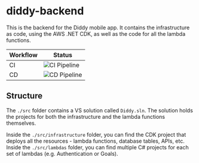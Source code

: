 # diddy-backend

This is the backend for the Diddy mobile app. It contains the infrastructure as code, using the AWS .NET CDK, as well as the code for all the lambda functions.

Workflow | Status
-------- | -------
CI | ![CI Pipeline](https://github.com/DiddyApp/diddy-backend/workflows/CI%20Pipeline/badge.svg)
CD | ![CD Pipeline](https://github.com/DiddyApp/diddy-backend/workflows/CD%20Pipeline/badge.svg)


## Structure

The `./src` folder contains a VS solution called  `Diddy.sln`. The solution holds the projects for both the infrastructure and the lambda functions themselves.

Inside the `./src/infrastructure` folder, you can find the CDK project that deploys all the resources - lambda functions, database tables, APIs, etc.
Inside the `./src/lambdas` folder, you can find multiple C# projects for each set of lambdas (e.g. Authentication or Goals).
